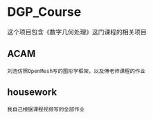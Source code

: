 # DGP_Course
 这个项目包含《数字几何处理》这门课程的相关项目

## ACAM
    刘浩仿照OpenMesh写的图形学框架，以及傅老师课程的作业

## housework
    我自己根据课程视频写的全部作业